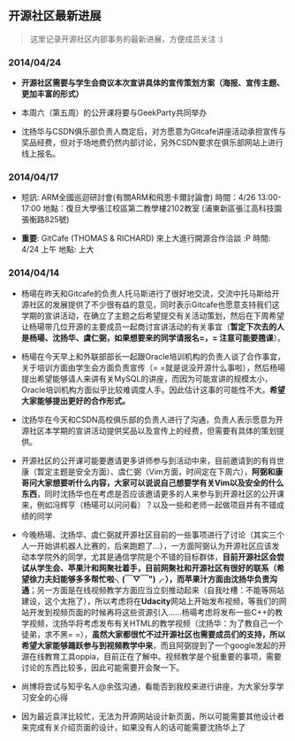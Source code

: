 ## 开源社区最新进展

> 这里记录开源社区内部事务的最新进展，方便成员关注 :) 

### 2014/04/24

+ **开源社区需要与学生会商议本次宣讲具体的宣传策划方案（海报、宣传主题、更加丰富的形式）**

+ 本周六（第五周）的公开课将要与GeekParty共同举办

+ 沈扬华与CSDN俱乐部负责人商定后，对方愿意为Gitcafe讲座活动承担宣传与奖品经费，但对于场地费仍然内部讨论，另外CSDN要求在俱乐部网站上进行线上报名。


### 2014/04/17

+ 短訊: ARM全國巡迴研討會(有關ARM和飛思卡爾討論會) 時間：4/26 13:00-17:00 地點：復旦大學張江校區第二教學樓2102教室 (浦東新區張江高科技園張衡路825號)

+ **重要**: GitCafe (THOMAS & RICHARD) 來上大進行開源合作洽談 :P 時間: 4/24 上午 地點: 上大


### 2014/04/14

+ 杨瑒在昨天和Gitcafe的负责人托马斯进行了很好地交流，交流中托马斯给开源社区的发展提供了不少很有益的意见，同时表示Gitcafe也愿意支持我们这学期的宣讲活动，在确立了主题之后希望提交有关活动策划，然后在下周希望让杨瑒带几位开源的主要成员一起商讨宣讲活动的有关事宜（**暂定下次去的人是杨瑒、沈扬华、虞仁弼，如果想要来的同学请报名=，= 注意可能要翘课**）。

+ 杨瑒在今天早上和外联部部长一起跟Oracle培训机构的负责人谈了合作事宜，关于培训方面由学生会方面负责宣传（= =就是说没开源什么事啦），然后杨瑒提出希望能够请人来讲有关MySQL的讲座，而因为可能宣讲的规模太小，Oracle培训机构方面似乎比较难调度人手。因此估计这事的可能性不大。**希望大家能够提出更好的合作形式。**

+ 沈扬华在今天和CSDN高校俱乐部的负责人进行了沟通，负责人表示愿意为开源社区本学期的宣讲活动提供奖品以及宣传上的经费，但需要有具体的策划提供。

+ 开源社区的公开课可能要邀请更多讲师参与到活动中来，目前邀请到的有肖世康（暂定主题是安全方面）、虞仁弼（Vim方面，时间定在下周六），**阿弼和康哥问大家想要听什么内容，大家可以说说自己想要学有关Vim以及安全的什么东西**，同时沈扬华也在考虑是否应该邀请更多的人来参与到开源社区的公开课来，例如冯辉亨（杨瑒可以问问看）？以及一些和老师一起做项目并有不错成绩的同学

+ 今晚杨瑒、沈扬华、虞仁弼就开源社区目前的一些事项进行了讨论（其实三个人一开始讲机器人比赛的，后来跑题了...），一方面阿弼认为开源社区应该发动本学院外的同学，尤其是通信学院是个不错的目标群体，**目前开源社区会尝试从学生会、苹果汁和网聚社着手，目前网聚社和开源社区有很好的联系（希望徐力夫妇能够多多帮忙啦╮(￣▽￣")╭ ），而苹果汁方面由沈扬华负责沟通**；另一方面是在线视频教学方面应当立刻推动起来（自我吐槽：不能等网站建设，这个太拖了），所以考虑将在**Udacity**网站上开始发布视频，等我们的网站开发到视频页面的时候再将这些资源引入……杨瑒考虑将发布一些C++的教学视频，沈扬华将考虑发布有关HTML的教学视频（沈扬华：为了教自己一个徒弟，求不黑= =），**虽然大家都很忙不过开源社区也需要成员们的支持，所以希望大家能够踊跃参与到视频教学中来**，而且阿弼提到了一个google发起的开源在线教育工具oppia，目前正在了解中。视频教学是个挺重要的事项，需要讨论的东西比较多，因此可能需要开会聚一下。

+ 尚博将尝试与知乎名人@余弦沟通，看能否到我校来进行讲座，为大家分享学习安全的心得

+ 因为最近袁洋比较忙，无法为开源网站设计新页面，所以可能需要其他设计者来完成有关介绍页面的设计，如果没有人的话可能需要沈扬华上了


